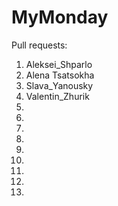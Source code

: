 # MyMonday
Pull requests:
1. Aleksei_Shparlo
2. Alena Tsatsokha
3. Slava_Yanousky
4. Valentin_Zhurik
5.
6.
7.
8.
9.
10.
11.
12.
13.
